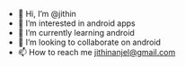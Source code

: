 - 👋 Hi, I’m @jithin
- 👀 I’m interested in android apps
- 🌱 I’m currently learning android
- 💞️ I’m looking to collaborate on android
- 📫 How to reach me jithinanjel@gmail.com

<!---
jithinpkflash/jithinpkflash is a ✨ special ✨ repository because its `README.md` (this file) appears on your GitHub profile.
You can click the Preview link to take a look at your changes.
--->

